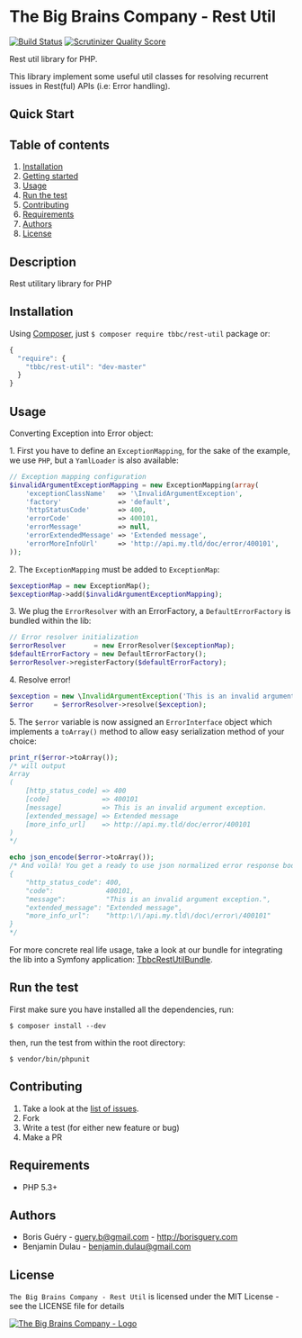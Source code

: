 The Big Brains Company - Rest Util
==============
[![Build Status](https://travis-ci.org/TheBigBrainsCompany/rest-util.png?branch=master)](https://travis-ci.org/TheBigBrainsCompany/rest-util)
[![Scrutinizer Quality Score](https://scrutinizer-ci.com/g/TheBigBrainsCompany/rest-util/badges/quality-score.png?s=258f15e1c04310af5bfae4ee55a05115a9f857f7)](https://scrutinizer-ci.com/g/TheBigBrainsCompany/rest-util/)

Rest util library for PHP.

This library implement some useful util classes for resolving recurrent issues in Rest(ful) APIs (i.e: Error handling).

Quick Start
-----------

Table of contents
-----------------

1. [Installation](#installation)
2. [Getting started](#getting-started)
3. [Usage](#usage)
4. [Run the test](#run-the-test)
5. [Contributing](#contributing)
6. [Requirements](#requirements)
7. [Authors](#authors)
8. [License](#license)

Description
-----------

Rest utilitary library for PHP

Installation
------------

Using [Composer](http://getcomposer.org/), just `$ composer require tbbc/rest-util` package or:

``` javascript
{
  "require": {
    "tbbc/rest-util": "dev-master"
  }
}
```

Usage
-----

Converting Exception into Error object:

1\. First you have to define an `ExceptionMapping`, for the sake of the example, 
   we use `PHP`, but a `YamlLoader` is also available:

```php
// Exception mapping configuration
$invalidArgumentExceptionMapping = new ExceptionMapping(array(
    'exceptionClassName'   => '\InvalidArgumentException',
    'factory'              => 'default',
    'httpStatusCode'       => 400,
    'errorCode'            => 400101,
    'errorMessage'         => null,
    'errorExtendedMessage' => 'Extended message',
    'errorMoreInfoUrl'     => 'http://api.my.tld/doc/error/400101',
));

```

2\. The `ExceptionMapping` must be added to `ExceptionMap`:

```php
$exceptionMap = new ExceptionMap();
$exceptionMap->add($invalidArgumentExceptionMapping);
```

3\. We plug the `ErrorResolver` with an ErrorFactory, a `DefaultErrorFactory` is bundled within the lib:

```php
// Error resolver initialization
$errorResolver       = new ErrorResolver($exceptionMap);
$defaultErrorFactory = new DefaultErrorFactory();
$errorResolver->registerFactory($defaultErrorFactory);
```

4\. Resolve error!

```php
$exception = new \InvalidArgumentException('This is an invalid argument exception');
$error     = $errorResolver->resolve($exception);
```

5\. The `$error` variable is now assigned an `ErrorInterface` object which implements a `toArray()` method
   to allow easy serialization method of your choice:

```php
print_r($error->toArray());
/* will output
Array
(
    [http_status_code] => 400
    [code]             => 400101
    [message]          => This is an invalid argument exception.
    [extended_message] => Extended message
    [more_info_url]    => http://api.my.tld/doc/error/400101
)
*/

echo json_encode($error->toArray());
/* And voilà! You get a ready to use json normalized error response body
{
    "http_status_code": 400,
    "code":             400101,
    "message":          "This is an invalid argument exception.",
    "extended_message": "Extended message",
    "more_info_url":    "http:\/\/api.my.tld\/doc\/error\/400101"
}
*/
```

For more concrete real life usage, take a look at our bundle for integrating the lib into a Symfony application:
[TbbcRestUtilBundle](https://github.com/TheBigBrainsCompany/TbbcRestUtilBundle).

Run the test
------------

First make sure you have installed all the dependencies, run:

`$ composer install --dev`

then, run the test from within the root directory:

`$ vendor/bin/phpunit`

Contributing
------------

1. Take a look at the [list of issues](http://github.com/TheBigBrainsCompany/rest-util/issues).
2. Fork
3. Write a test (for either new feature or bug)
4. Make a PR

Requirements
------------

* PHP 5.3+

Authors
-------

* Boris Guéry - guery.b@gmail.com - http://borisguery.com
* Benjamin Dulau - benjamin.dulau@gmail.com


License
-------

`The Big Brains Company - Rest Util` is licensed under the MIT License - see the LICENSE file for details

[![The Big Brains Company - Logo](http://tbbc-valid.thebigbrainscompany.com/assets/images/logo-tbbc.png)](http://thebigbrainscompany.com)
